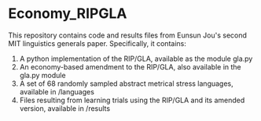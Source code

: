 # Economy_RIPGLA

This repository contains code and results files from Eunsun Jou's second MIT linguistics generals paper.
Specifically, it contains:

1. A python implementation of the RIP/GLA, available as the module gla.py
2. An economy-based amendment to the RIP/GLA, also available in the gla.py module
3. A set of 68 randomly sampled abstract metrical stress languages, available in /languages
4. Files resulting from learning trials using the RIP/GLA and its amended version, available in /results
